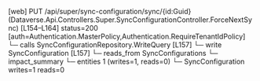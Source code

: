 [web] PUT /api/super/sync-configuration/sync/{id:Guid}  (Dataverse.Api.Controllers.Super.SyncConfigurationController.ForceNextSync)  [L154–L164] status=200 [auth=Authentication.MasterPolicy,Authentication.RequireTenantIdPolicy]
  └─ calls SyncConfigurationRepository.WriteQuery [L157]
  └─ write SyncConfiguration [L157]
    └─ reads_from SyncConfigurations
  └─ impact_summary
    └─ entities 1 (writes=1, reads=0)
      └─ SyncConfiguration writes=1 reads=0

